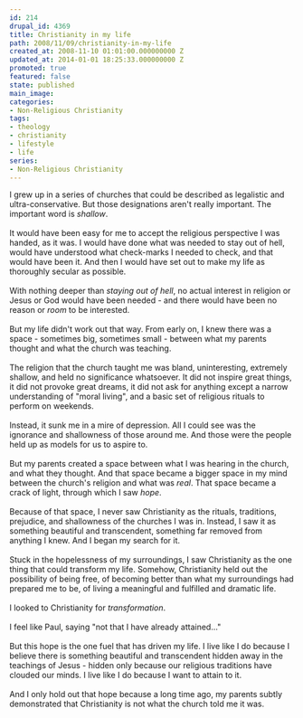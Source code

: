 ```yaml
---
id: 214
drupal_id: 4369
title: Christianity in my life
path: 2008/11/09/christianity-in-my-life
created_at: 2008-11-10 01:01:00.000000000 Z
updated_at: 2014-01-01 18:25:33.000000000 Z
promoted: true
featured: false
state: published
main_image: 
categories:
- Non-Religious Christianity
tags:
- theology
- christianity
- lifestyle
- life
series:
- Non-Religious Christianity
---
```

I grew up in a series of churches that could be described as legalistic and ultra-conservative. But those designations aren't really important. The important word is <span style="font-style: italic;">shallow</span>.<br /><br />It would have been easy for me to accept the religious perspective I was handed, as it was. I would have done what was needed to stay out of hell, would have understood what check-marks I needed to check, and that would have been it. And then I would have set out to make my life as thoroughly secular as possible.<br /><br />With nothing deeper than <span style="font-style: italic;">staying out of hell</span>, no actual interest in religion or Jesus or God would have been needed - and there would have been no reason or <span style="font-style: italic;">room</span> to be interested.<br /><br />But my life didn't work out that way. From early on, I knew there was a space - sometimes big, sometimes small - between what my parents thought and what the church was teaching.<br /><br />The religion that the church taught me was bland, uninteresting, extremely shallow, and held no significance whatsoever. It did not inspire great things, it did not provoke great dreams, it did not ask for anything except a narrow understanding of "moral living", and a basic set of religious rituals to perform on weekends.<br /><br />Instead, it sunk me in a mire of depression. All I could see was the ignorance and shallowness of those around me. And those were the people held up as models for us to aspire to.<br /><br />But my parents created a space between what I was hearing in the church, and what they thought. And that space became a bigger space in my mind between the church's religion and what was <span style="font-style: italic;">real</span>. That space became a crack of light, through which I saw <span style="font-style: italic;">hope</span>.<br /><br />Because of that space, I never saw Christianity as the rituals, traditions, prejudice, and shallowness of the churches I was in. Instead, I saw it as something beautiful and transcendent, something far removed from anything I knew. And I began my search for it.<br /><br />Stuck in the hopelessness of my surroundings, I saw Christianity as the one thing that could transform my life. Somehow, Christianity held out the possibility of being free, of becoming better than what my surroundings had prepared me to be, of living a meaningful and fulfilled and dramatic life.<br /><br />I looked to Christianity for <span style="font-style: italic;">transformation</span>.<br /><br />I feel like Paul, saying "not that I have already attained..."<br /><br />But this hope is the one fuel that has driven my life. I live like I do because I believe there is something beautiful and transcendent hidden away in the teachings of Jesus - hidden only because our religious traditions have clouded our minds. I live like I do because I want to attain to it.<br /><br />And I only hold out that hope because a long time ago, my parents subtly demonstrated that Christianity is not what the church told me it was.
